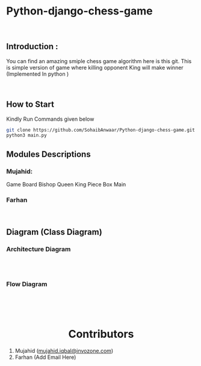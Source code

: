 # Python-django-chess-game


<br>

## Introduction :
You can find an amazing smiple chess game algorithm here is this git. This is simple version of game where killing opponent King will make winner (Implemented In python )

<br>

## How to Start

Kindly Run Commands given below

```bash
git clone https://github.com/SohaibAnwaar/Python-django-chess-game.git
python3 main.py
```

## Modules Descriptions


### Mujahid: 
Game
Board
Bishop
Queen
King
Piece
Box
Main


### Farhan


<br>

##  Diagram (Class Diagram)


### Architecture Diagram

<br>
<br>

### Flow Diagram
<br>
<br>

<br>



<h1 style="text-align:center">Contributors</h1>


1. Mujahid (mujahid.iqbal@invozone.com) 
2. Farhan  (Add Email Here)

